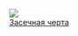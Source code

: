 ![](/books/sf_history/Иван%20Алексеев/Засечная%20черта.jpg)  
[Засечная черта](/books/sf_history/Иван%20Алексеев/Засечная%20черта)
